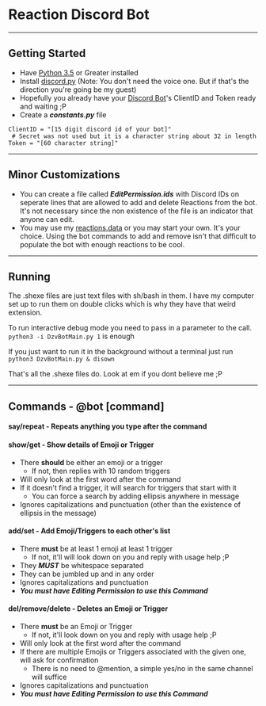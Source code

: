 # Reaction Discord Bot
____
## Getting Started
* Have [Python 3.5](https://www.python.org/downloads/) or Greater installed
* Install [discord.py](https://github.com/Rapptz/discord.py) (Note: You don't need the voice one. But if that's the direction you're going be my guest)
* Hopefully you already have your [Discord Bot](https://discordapp.com/developers/applications/me)'s ClientID and Token ready and waiting ;P
* Create a ***constants.py*** file  
```
ClientID = "[15 digit discord id of your bot]"
 # Secret was not used but it is a character string about 32 in length
Token = "[60 character string]"
```
____
## Minor Customizations
* You can create a file called ***EditPermission.ids*** with Discord IDs on seperate lines that are allowed to add and delete Reactions from the bot. It's not necessary since the non existence of the file is an indicator that anyone can edit.  
* You may use my [reactions.data](https://www.dropbox.com/s/9g25ke0g90sh32s/reactions.data?dl=0) or you may start your own. It's your choice. Using the bot commands to add and remove isn't that difficult to populate the bot with enough reactions to be cool.
____
## Running
The .shexe files are just text files with sh/bash in them. I have my computer set up to run them on double clicks which is why they have that weird extension.  

To run interactive debug mode you need to pass in a parameter to the call. `python3 -i DzvBotMain.py 1` is enough  

If you just want to run it in the background without a terminal just run `python3 DzvBotMain.py & disown`  

That's all the .shexe files do. Look at em if you dont believe me ;P  
____
## Commands - @bot [command]
#### say/repeat - Repeats anything you type after the command

#### show/get - Show details of Emoji or Trigger
* There **should** be either an emoji or a trigger
	* If not, then replies with 10 random triggers
* Will only look at the first word after the command
* If it doesn't find a trigger, it will search for triggers that start with it
	* You can force a search by adding ellipsis anywhere in message
* Ignores capitalizations and punctuation (other than the existence of ellipsis in the message)

#### add/set - Add Emoji/Triggers to each other's list
* There **must** be at least 1 emoji at least 1 trigger
	* If not, it'll will look down on you and reply with usage help ;P
* They ***MUST*** be whitespace separated
* They can be jumbled up and in any order
* Ignores capitalizations and punctuation
* ***You must have Editing Permission to use this Command***

#### del/remove/delete - Deletes an Emoji or Trigger
* There **must** be an Emoji or Trigger
	* If not, it'll look down on you and reply with usage help ;P
* Will only look at the first word after the command
* If there are multiple Emojis or Triggers associated with the given one, will ask for confirmation
	* There is no need to @mention, a simple yes/no in the same channel will suffice
* Ignores capitalizations and punctuation
* ***You must have Editing Permission to use this Command***